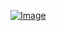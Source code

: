 [![Image](https://github.com/user-attachments/assets/33fdf211-09c4-48b6-97c8-204668cdea8f)](https://github.com/user-attachments/assets/33fdf211-09c4-48b6-97c8-204668cdea8f)
